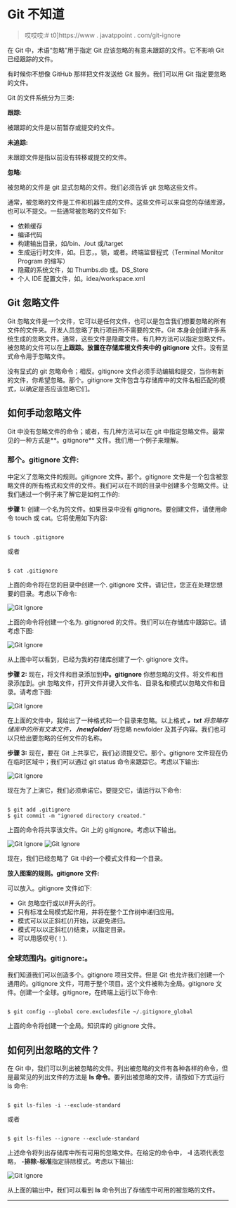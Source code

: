 # Git 不知道

> 哎哎哎:# t0]https://www . javatppoint . com/git-ignore

在 Git 中，术语“忽略”用于指定 Git 应该忽略的有意未跟踪的文件。它不影响 Git 已经跟踪的文件。

有时候你不想像 GitHub 那样把文件发送给 Git 服务。我们可以用 Git 指定要忽略的文件。

Git 的文件系统分为三类:

**跟踪:**

被跟踪的文件是以前暂存或提交的文件。

**未追踪:**

未跟踪文件是指以前没有转移或提交的文件。

**忽略:**

被忽略的文件是 git 显式忽略的文件。我们必须告诉 git 忽略这些文件。

通常，被忽略的文件是工件和机器生成的文件。这些文件可以来自您的存储库源，也可以不提交。一些通常被忽略的文件如下:

*   依赖缓存
*   编译代码
*   构建输出目录，如/bin、/out 或/target
*   生成运行时文件，如。日志，。锁，或者。终端监督程式（Terminal Monitor Program 的缩写）
*   隐藏的系统文件，如 Thumbs.db 或。DS_Store
*   个人 IDE 配置文件，如。idea/workspace.xml

## Git 忽略文件

Git 忽略文件是一个文件，它可以是任何文件，也可以是包含我们想要忽略的所有文件的文件夹。开发人员忽略了执行项目所不需要的文件。Git 本身会创建许多系统生成的忽略文件。通常，这些文件是隐藏文件。有几种方法可以指定忽略文件。被忽略的文件可以在**上跟踪。放置在存储库根文件夹中的 gitignore** 文件。没有显式命令用于忽略文件。

没有显式的 git 忽略命令；相反。gitignore 文件必须手动编辑和提交，当你有新的文件，你希望忽略。那个。gitignore 文件包含与存储库中的文件名相匹配的模式，以确定是否应该忽略它们。

## 如何手动忽略文件

Git 中没有忽略文件的命令；或者，有几种方法可以在 git 中指定忽略文件。最常见的一种方式是**。gitignore** 文件。我们用一个例子来理解。

### 那个。gitignore 文件:

中定义了忽略文件的规则。gitignore 文件。那个。gitignore 文件是一个包含被忽略文件的所有格式和文件的文件。我们可以在不同的目录中创建多个忽略文件。让我们通过一个例子来了解它是如何工作的:

**步骤 1:** 创建一个名为的文件。如果目录中没有 gitignore。要创建文件，请使用命令 touch 或 cat。它将使用如下内容:

```

$ touch .gitignore

```

或者

```

$ cat .gitignore

```

上面的命令将在您的目录中创建一个. gitignore 文件。请记住，您正在处理您想要的目录。考虑以下命令:

![Git Ignore](../Images/57ac8e5fc91023a39a779fccb3b8068a.png)

上面的命令将创建一个名为. gitignored 的文件。我们可以在存储库中跟踪它。请考虑下图:

![Git Ignore](../Images/c5a931af2c16effeb6ab459a9d7f339a.png)

从上图中可以看到，已经为我的存储库创建了一个. gitignore 文件。

**步骤 2:** 现在，将文件和目录添加到**中。gitignore** 你想忽略的文件。将文件和目录添加到。git 忽略文件，打开文件并键入文件名、目录名和模式以忽略文件和目录。请考虑下图:

![Git Ignore](../Images/13461416a0de3cbb260e2199668a8605.png)

在上面的文件中，我给出了一种格式和一个目录来忽略。以上格式 ***。txt** 将忽略存储库中的所有文本文件， **/newfolder/*** 将忽略 newfolder 及其子内容。我们也可以只给出要忽略的任何文件的名称。

**步骤 3:** 现在，要在 Git 上共享它，我们必须提交它。那个。gitignore 文件现在仍在临时区域中；我们可以通过 git status 命令来跟踪它。考虑以下输出:

![Git Ignore](../Images/f663239bc9a365b741a51ab4384d2750.png)

现在为了上演它，我们必须承诺它。要提交它，请运行以下命令:

```

$ git add .gitignore
$ git commit -m "ignored directory created."

```

上面的命令将共享该文件。Git 上的 gitignore。考虑以下输出。

![Git Ignore](../Images/a50292066c6bd2eb241f70a943a59e32.png)
![Git Ignore](../Images/7aa126c0d4f4bd5a4e3dae978ab87813.png)

现在，我们已经忽略了 Git 中的一个模式文件和一个目录。

**放入图案的规则。gitignore 文件:**

可以放入。gitignore 文件如下:

*   Git 忽略空行或以#开头的行。
*   只有标准全局模式起作用，并将在整个工作树中递归应用。
*   模式可以以正斜杠(/)开始，以避免递归。
*   模式可以以正斜杠(/)结束，以指定目录。
*   可以用感叹号(！).

### 全球范围内。gitignore:。

我们知道我们可以创造多个。gitignore 项目文件。但是 Git 也允许我们创建一个通用的。gitignore 文件，可用于整个项目。这个文件被称为全局。gitignore 文件。创建一个全球。gitignore，在终端上运行以下命令:

```

$ git config --global core.excludesfile ~/.gitignore_global

```

上面的命令将创建一个全局。知识库的 gitignore 文件。

## 如何列出忽略的文件？

在 Git 中，我们可以列出被忽略的文件。列出被忽略的文件有各种各样的命令，但是最常见的列出文件的方法是 **ls 命令**。要列出被忽略的文件，请按如下方式运行 ls 命令:

```

$ git ls-files -i --exclude-standard

```

或者

```

$ git ls-files --ignore --exclude-standard

```

上述命令将列出存储库中所有可用的忽略文件。在给定的命令中， **-I** 选项代表忽略， **-排除-标准**指定排除模式。考虑以下输出:

![Git Ignore](../Images/fb6c62ac661ebf97bf7edf973fff1bc4.png)

从上面的输出中，我们可以看到 **ls** 命令列出了存储库中可用的被忽略的文件。

* * *